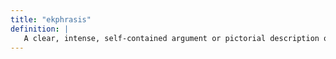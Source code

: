 ```yaml
---
title: "ekphrasis"
definition: |
   A clear, intense, self-contained argument or pictorial description of an object, especially of an artwork.
---
```

